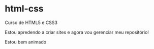 # html-css
Curso de HTML5 e CSS3 

Estou apredendo a criar sites e agora vou gerenciar meu repositório!

Estou bem animado